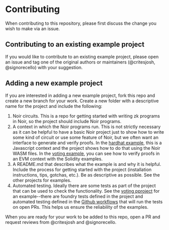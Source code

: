 # Contributing

When contributing to this repository, please first discuss the change you wish to make via an issue.

## Contributing to an existing example project

If you would like to contribute to an existing example project, please open an issue and tag one of the original
authors or maintainers (@critesjosh, @signorecello) with your suggestion.

## Adding a new example project

If you are interested in adding a new example project, fork this repo and create a new branch for your work. Create a new folder with a descriptive name 
for the project and include the following:

1. Noir circuits. This is a repo for getting started with writing zk programs in Noir, so the project
should include Noir programs.
2. A context in which the Noir programs run. This is not strictly necessary as it can be helpful to 
have a basic Noir project just to show how to write some kind of circuit or use some feature of Noir,
but we often want an interface to generate and verify proofs. In the [hardhat example](next-hardhat), 
this is a Javascript context and the
project shows how to do that using the Noir WASM files. In the [voting example](foundry-voting), you can see how to verify
proofs in an EVM context with the Solidity examples.
3. A README.md that describes what the example is and why it is helpful. Include the process for getting
started with the project (installation instructions, tips, gotchas, etc.). Be as descriptive as possible.
See the other projects for examples.
4. Automated testing. Ideally there are some tests as part of the project that can be used to check
the functionality. See the [voting pproject](foundry-voting) for an example--there are foundry tests
defined in the project and automated testing defined in the [Github workflows](.github/workflows/foundry-voting.yml) that will run the tests
on open PRs. This helps us ensure the reliability of the examples.

When you are ready for your work to be added to this repo, open a PR and request reviews from @critesjosh and @signorecello.

